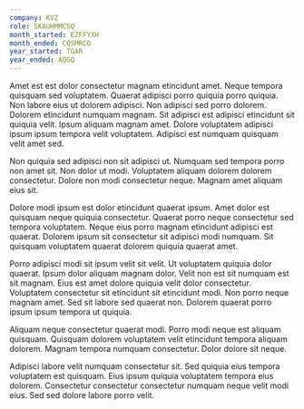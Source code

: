 ```yaml
---
company: KVZ
role: SKAUHMMCSQ
month_started: EZFFYXH
month_ended: CQSMRCO
year_started: TGAR
year_ended: AQGQ
---
```


Amet est est dolor consectetur magnam etincidunt amet. Neque tempora quisquam sed voluptatem. Quaerat adipisci porro quiquia porro quiquia. Non labore eius ut dolorem adipisci. Non adipisci sed porro dolorem. Dolorem etincidunt numquam magnam. Sit adipisci est adipisci etincidunt sit quiquia velit. Ipsum aliquam magnam amet. Dolore voluptatem adipisci ipsum ipsum tempora velit voluptatem. Adipisci est numquam quisquam velit amet sed.

Non quiquia sed adipisci non sit adipisci ut. Numquam sed tempora porro non amet sit. Non dolor ut modi. Voluptatem aliquam dolorem dolorem consectetur. Dolore non modi consectetur neque. Magnam amet aliquam eius sit.

Dolore modi ipsum est dolor etincidunt quaerat ipsum. Amet dolor est quisquam neque quiquia consectetur. Quaerat porro neque consectetur sed tempora voluptatem. Neque eius porro magnam etincidunt adipisci est quaerat. Dolorem ipsum sit consectetur sit adipisci modi numquam. Sit quisquam voluptatem quaerat dolorem quiquia quaerat amet.

Porro adipisci modi sit ipsum velit sit velit. Ut voluptatem quiquia dolor quaerat. Ipsum dolor aliquam magnam dolor. Velit non est sit numquam est sit magnam. Eius est amet dolore quiquia velit dolor consectetur. Voluptatem consectetur sit etincidunt sit etincidunt modi. Non porro neque magnam amet. Sed sit labore sed quaerat non. Dolorem quaerat porro ipsum ipsum tempora ut quiquia.

Aliquam neque consectetur quaerat modi. Porro modi neque est aliquam quisquam. Quisquam dolorem voluptatem velit etincidunt tempora aliquam dolorem. Magnam tempora numquam consectetur. Dolor dolore sit neque.

Adipisci labore velit numquam consectetur sit. Sed quiquia eius tempora voluptatem est quisquam. Eius ipsum quiquia voluptatem tempora eius dolorem. Consectetur consectetur consectetur numquam neque velit modi eius. Sed sed dolore labore porro velit.
    